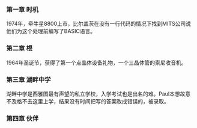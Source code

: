 ### 第一章 时机
  1974年，牵牛星8800上市，比尔盖茨在没有一行代码的情况下找到MITS公司说他们为这个处理前编写了BASIC语言。

### 第二章 根
  1964年圣诞节，获得了第一个点晶体设备礼物，一个三晶体管的索尼收音机。

### 第三章 湖畔中学
  湖畔中学是西雅图最有声望的私立学校，入学考试也是出名的难。Paul本想故意不及格不去这里上学，结果没有时间把写的答案改成错误的，被录取。

### 第四章 伙伴